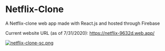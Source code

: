 # Netflix-Clone

A Netflix-clone web app made with React.js and hosted through Firebase

Current website URL (as of 7/31/2020): https://netflix-9632d.web.app/

[![netflix-clone-sc.png](https://i.postimg.cc/8z7YJdLY/netflix-clone-sc.png)](https://postimg.cc/K1yfCMq7)
